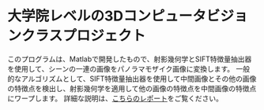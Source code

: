 # 大学院レベルの3Dコンピュータビジョンクラスプロジェクト

このプログラムは、Matlabで開発したもので、射影幾何学とSIFT特徴量抽出器を使用して、シーンの一連の画像をパノラマモザイク画像に変換します。
一般的なアルゴリズムとして、SIFT特徴量抽出器を使用して中間画像とその他の画像の特徴点を検出し、射影幾何学を適用して他の画像の特徴点を中間画像の特徴点にワープします。
詳細な説明は、[こちらのレポート](https://github.com/sdavis175/Mosaic_Generator/blob/main/Report.pdf)をご覧ください。